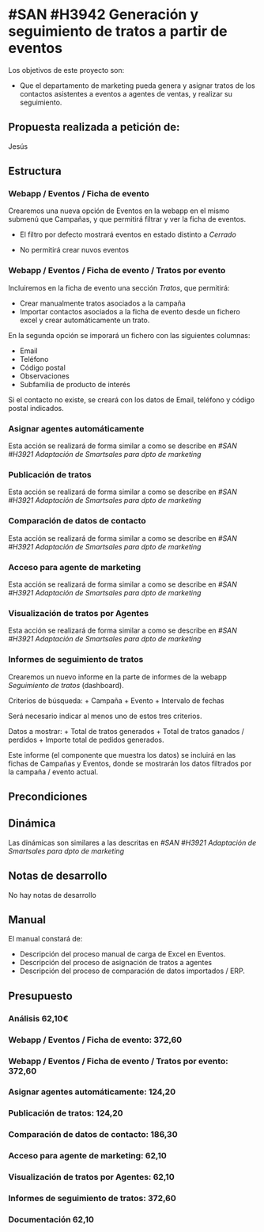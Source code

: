 # #SAN #H3942 Generación y seguimiento de tratos a partir de eventos

Los objetivos de este proyecto son:
+ Que el departamento de marketing pueda genera y asignar tratos de los contactos asistentes a eventos a agentes de ventas, y realizar su seguimiento.

## Propuesta realizada a petición de:
Jesús

## Estructura

### Webapp / Eventos / Ficha de evento
Crearemos una nueva opción de Eventos en la webapp en el mismo submenú que Campañas, y que permitirá filtrar y ver la ficha de eventos.
+ El filtro por defecto mostrará eventos en estado distinto a *Cerrado*

+ No permitirá crear nuvos eventos

### Webapp / Eventos / Ficha de evento / Tratos por evento

Incluiremos en la ficha de evento una sección *Tratos*, que permitirá:
+ Crear manualmente tratos asociados a la campaña
+ Importar contactos asociados a la ficha de evento desde un fichero excel y crear automáticamente un trato.

En la segunda opción se imporará un fichero con las siguientes columnas:
+ Email
+ Teléfono
+ Código postal
+ Observaciones
+ Subfamilia de producto de interés

Si el contacto no existe, se creará con los datos de Email, teléfono y código postal indicados.

### Asignar agentes automáticamente
Esta acción se realizará de forma similar a como se describe en *#SAN #H3921 Adaptación de Smartsales para dpto de marketing*

### Publicación de tratos
Esta acción se realizará de forma similar a como se describe en *#SAN #H3921 Adaptación de Smartsales para dpto de marketing*

### Comparación de datos de contacto
Esta acción se realizará de forma similar a como se describe en *#SAN #H3921 Adaptación de Smartsales para dpto de marketing*

### Acceso para agente de marketing
Esta acción se realizará de forma similar a como se describe en *#SAN #H3921 Adaptación de Smartsales para dpto de marketing*

### Visualización de tratos por Agentes
Esta acción se realizará de forma similar a como se describe en *#SAN #H3921 Adaptación de Smartsales para dpto de marketing*

### Informes de seguimiento de tratos
Crearemos un nuevo informe en la parte de informes de la webapp *Seguimiento de tratos* (dashboard).

Criterios de búsqueda:
    + Campaña
    + Evento
    + Intervalo de fechas 

Será necesario indicar al menos uno de estos tres criterios.

Datos a mostrar:
    + Total de tratos generados
    + Total de tratos ganados / perdidos
    + Importe total de pedidos generados.

Este informe (el componente que muestra los datos) se incluirá en las fichas de Campañas y Eventos, donde se mostrarán los datos filtrados por la campaña / evento actual.

## Precondiciones

## Dinámica
Las dinámicas son similares a las descritas en *#SAN #H3921 Adaptación de Smartsales para dpto de marketing*

## Notas de desarrollo
No hay notas de desarrollo

## Manual
El manual constará de:
+ Descripción del proceso manual de carga de Excel en Eventos.
+ Descripción del proceso de asignación de tratos a agentes
+ Descripción del proceso de comparación de datos importados / ERP.

## Presupuesto
### Análisis 62,10€
### Webapp / Eventos / Ficha de evento: 372,60
### Webapp / Eventos / Ficha de evento / Tratos por evento: 372,60
### Asignar agentes automáticamente: 124,20
### Publicación de tratos: 124,20
### Comparación de datos de contacto: 186,30
### Acceso para agente de marketing: 62,10
### Visualización de tratos por Agentes: 62,10
### Informes de seguimiento de tratos: 372,60
### Documentación 62,10